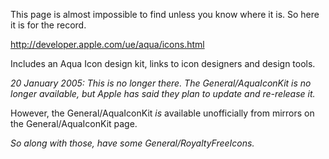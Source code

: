 This page is almost impossible to find unless you know where it is. So here it is for the record.

http://developer.apple.com/ue/aqua/icons.html

Includes an Aqua Icon design kit, links to icon designers and design tools.

*20 January 2005: This is no longer there. The General/AquaIconKit is no longer available, but Apple has said they plan to update and re-release it.*

However, the General/AquaIconKit *is* available unofficially from mirrors on the General/AquaIconKit page.

*So along with those, have some General/RoyaltyFreeIcons.*